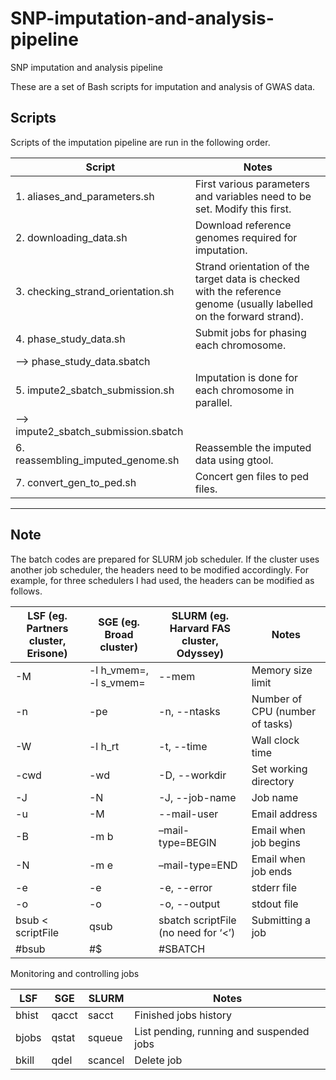 # SNP-imputation-and-analysis-pipeline
SNP imputation and analysis pipeline

These are a set of Bash scripts for imputation and analysis of GWAS data. 


## Scripts

Scripts of the imputation pipeline are run in the following order.

Script |	Notes 
---------- | ---------------- 
1. aliases_and_parameters.sh | First various parameters and variables need to be set. Modify this first. 
2. downloading_data.sh | Download reference genomes required for imputation. 
3. checking_strand_orientation.sh | Strand orientation of the target data is checked with the reference genome (usually labelled on the forward strand). 
4. phase_study_data.sh  | Submit jobs for phasing each chromosome. 
   --> phase_study_data.sbatch | 
5. impute2_sbatch_submission.sh  | Imputation is done for each chromosome in parallel. 
   --> impute2_sbatch_submission.sbatch | 
6. reassembling_imputed_genome.sh | Reassemble the imputed data using gtool. 
7. convert_gen_to_ped.sh| Concert gen files to ped files. 

---

## Note

The batch codes are prepared for SLURM job scheduler. If the cluster uses another job scheduler, the headers need to be modified accordingly. For example, for three schedulers I had used, the headers can be modified as follows.


LSF (eg. Partners cluster, Erisone) | SGE (eg. Broad cluster) | SLURM (eg. Harvard FAS cluster, Odyssey) | Notes
------------------------------------|-------------------------|------------------------------------------|-------
-M | -l h_vmem=, -l s_vmem= | --mem | Memory size limit
-n | -pe | -n, --ntasks | Number of CPU (number of tasks)
-W | -l h_rt | -t, --time | Wall clock time
-cwd | -wd | -D, --workdir | Set working directory
-J | -N | -J, --job-name | Job name
-u | -M | --mail-user | Email address
-B | -m b | –mail-type=BEGIN | Email when job begins
-N | -m e | –mail-type=END | Email when job ends
-e | -e | -e, --error | stderr file
-o | -o | -o, --output | stdout file
bsub < scriptFile | qsub | sbatch scriptFile (no need for ‘<’) | Submitting a job
#bsub | #$ | #SBATCH | 


Monitoring and controlling jobs


LSF | SGE | SLURM | Notes
----|-----|-------|------
bhist | qacct | sacct | Finished jobs history
bjobs | qstat | squeue | List pending, running and suspended jobs
bkill <jobID> | qdel <jobID> | scancel <jobID> | Delete job







